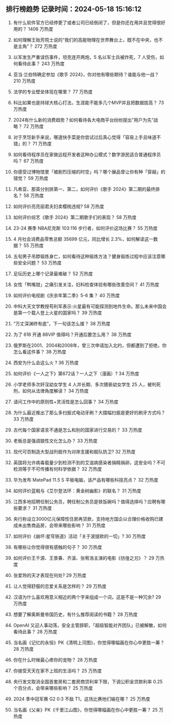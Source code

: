 
## 排行榜趋势 记录时间：2024-05-18 15:16:12
  
  1. 有什么软件官方已经停更了或者公司已经倒闭了，但是你还在用并且觉得很好用的？ 1406 万热度
    
  2. 如何理解王贻芳院士说的“我们的高能物理在世界舞台上，既不在中央，也不是主角”？ 272 万热度
    
  3. 以军发生严重误伤事件，坦克连开两炮，5 名以军士兵被炸死，7 人受伤，如何看待此事？ 243 万热度
    
  4. 亚当·兰伯特确定参加《歌手 2024》，你对他有哪些期待？谁能与他一战？ 210 万热度
    
  5. 法学的专业壁垒体现在哪里？ 77 万热度
    
  6. 科比如果也是持球大核心打法，生涯能不能多几个MVP并且把数据拔高？ 73 万热度
    
  7. 2024有什么新的消费趋势？如何看待各大电商平台纷纷提出”用户为先“战略？ 72 万热度
    
  8. 对于烹饪新手来说，哪道快手菜是你尝试过后真心觉得「容易上手且味道不错」的？ 71 万热度
    
  9. 如何看待程序员在家做远程开发者这种办公模式？数字游民适合普通程序员吗？ 67 万热度
    
  10. 你感受过博物馆里「被剧烈压缩的时空」吗？哪个展品曾让你有种「穿越」的错觉？ 59 万热度
    
  11. 凡希亚、那英分别排第一、第二，如何评价《歌手 2024》第二期的最终排名？ 58 万热度
    
  12. 如何评价亮亮丽君夫妇卖樱桃违规? 58 万热度
    
  13. 如何评价综艺《歌手 2024》第二期歌手们的表现？ 58 万热度
    
  14. 23-24 赛季 NBA尼克斯 103:116 步行者，如何评价这场比赛？ 55 万热度
    
  15. 4 月社会消费品零售总额 35699 亿元，同比增长 2.3%，如何解读这一数据？ 55 万热度
    
  16. 五旬男子吊脖锻炼身亡，如何看待这种锻炼方法？健身锻炼过程中应该注意哪些安全问题？ 53 万热度
    
  17. 足坛历史上哪个记录最难破？ 52 万热度
    
  18. 女性「鸭嘴钳」之痛引发关注，妇科检查体验有哪些改善空间？ 41 万热度
    
  19. 如何评价电视剧《庆余年第二季》5-6 集？ 40 万热度
    
  20. 中科大天文学教授苟利军表示:火星最有可能探测到地外生命。那么未来中国会是第一个载人登上火星的国家吗？ 39 万热度
    
  21. “万丈深渊终有底”，下一句该怎么接？ 38 万热度
    
  22. 为了 618 开通 88VIP 值得吗？开通后要怎么用？ 38 万热度
    
  23. 俄罗斯在2001、2004和2008年，曾三次申请加入北约，但都遭到了拒绝，你怎么看这件事？ 38 万热度
    
  24. 西安为什么会这么火 ? 36 万热度
    
  25. 如何评价《一人之下》第672话？一人之下（漫画）? 34 万热度
    
  26. 小学老师多次奸淫幼女学生 4 人并长期、多次猥亵幼女学生 25 人，被判死刑，如何从法律角度解读？ 34 万热度
    
  27. 请问工作中的原则性+灵活性是怎么回事？ 34 万热度
    
  28. 为什么最近推出了那么多扫振式电动牙刷？大摆幅扫振是更好的刷牙方式吗？ 33 万热度
    
  29. 古代每个国家语言不通是怎么和别的国家进行交易的？ 33 万热度
    
  30. 老板总是强调狼性文化怎么办？ 33 万热度
    
  31. 现代可否制造大型战列舰作为对岸支援和舰队防卫? 32 万热度
    
  32. 英国将允许病毒载量少到检测不到的艾滋病感染者捐精捐卵，这安全吗？不可检测等于不可传播有何科学依据？ 32 万热度
    
  33. 华为发布 MatePad 11.5 S 平板电脑，该产品有哪些科技亮点？ 32 万热度
    
  34. 如何评价蓝戟与《艾尔登法环：黄金树幽影》的联名？ 31 万热度
    
  35. 江西多地招聘任制公务员，聘任制公务员是铁饭碗吗？值得选择吗？应聘有哪些要求？ 31 万热度
    
  36. 央行称设立3000亿元保障性住房再贷款，支持地方国企以合理价格收购已建成未出售商品房，会带来哪些影响？ 31 万热度
    
  37. 如何评价《崩坏:星穹铁道》活动「关于波提欧的一切」? 30 万热度
    
  38. 有哪些让你觉得很有感触的句子？ 30 万热度
    
  39. 如何评价王千源、王景春、齐溪、张宥浩主演的电影《彷徨之刃》？ 29 万热度
    
  40. 张爱玲的天才表现在何处? 29 万热度
    
  41. 让人觉得舒服的恋爱关系是怎样的？ 29 万热度
    
  42. 汉语为什么喜欢用意义相近的两个字来组成一个词，这是不是一种冗余? 29 万热度
    
  43. 想要了解奥斯曼帝国历史，有什么推荐阅读的书籍？ 28 万热度
    
  44. OpenAI 又迎人事动荡，安全主管辞职，「超级智能对齐团队」已被解散，如何看待此事？ 28 万热度
    
  45. 当名画《记忆的永恒》PK《清明上河图》，你觉得哪幅画在你心中更胜一筹？ 28 万热度
    
  46. 你在什么时候最心疼你的宠物？ 28 万热度
    
  47. 你接受天天在家不上班的生活吗？ 25 万热度
    
  48. 央行发文取消全国首套房和二套房商贷利率下限，下调公积金贷款利率 0.25 个百分点，会带来哪些影响？ 25 万热度
    
  49. 2024 季中冠军赛 G2 0:3 不敌 T1，这场比赛他们输在哪？ 25 万热度
    
  50. 当名画《父亲》PK《千里江山图》，你觉得哪幅画在你心中更胜一筹？ 25 万热度
    